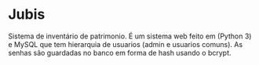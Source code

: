 # Jubis

Sistema de inventário de patrimonio. É um sistema web feito em  (Python 3) e MySQL que tem hierarquia de usuarios (admin e usuarios comuns). As senhas são guardadas no banco em forma de hash usando o bcrypt.
